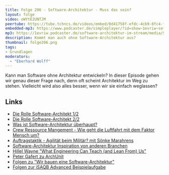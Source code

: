 ```yaml
---
title: Folge 206 - Software-Architektur - Muss das sein?
layout: folge
video: oWYtE2UNTJM
peertube: https://tube.tchncs.de/videos/embed/0d41758f-efdc-4cb9-8fc4-f3210f874b12
embedded-mp3: https://www.podcaster.de/simpleplayer/?id=show~1evriw~software-architektur-im-stream~pod-6f4912d8fefc426d54eba81381&v=1709910735
mp3: https://1evriw.podcaster.de/software-architektur-im-stream/media/Software-Architektur_Muss_das_sein.mp3
description: Kommt man auch ohne Software-Architektur aus?
thumbnail: folge206.png
tags:
- Grundlagen
moderators:
  - "Eberhard Wolff"
---
```


Kann man Software ohne Architektur entwickeln? In dieser Episode gehen
wir genau dieser Frage nach, denn oft scheint Architektur im Weg zu
stehen. Vielleicht wird also alles besser, wenn wir sie einfach
weglassen?

## Links

* [Die Rolle Software-Architekt
1/2](https://software-architektur.tv/2022/07/07/folge126.html)
* [Die Rolle Software-Architekt 2/2](https://software-architektur.tv/2022/07/15/folge127.html)
* [Was ist Software-Architektur überhaupt?](https://software-architektur.tv/2022/02/11/folge109.html)
* [Crew Ressource Mangement - Wie geht die Luftfahrt mit dem Faktor Mensch um?](https://software-architektur.tv/2023/08/11/folge178.html)
* [Auftragstaktik - Agilität beim Militär? mit Sönke Marahrens](https://software-architektur.tv/2022/11/04/folge141.html)
* [Software-Architektur Inspiration von anderen Branchen](https://software-architektur.tv/2023/10/27/folge187.html)
* [Hillel Wayne "What Engineering Can Teach (and Lean From) Us"](https://hillelwayne.com/post/what-we-can-learn/)
* [Peter Gafert zu
  ArchUnit](https://software-architektur.tv/2021/04/09/folge55.html)
* [Folgen zu "Wir bauen eine
  Software-Architektur"](https://software-architektur.tv/tags.html#Wir%20bauen%20eine%20Software-Architektur)
* [Folgen zur iSAQB Advanced Beispielaufgabe](https://software-architektur.tv/tags.html#iSAQB%20Advanced%20Beispielaufgabe)
